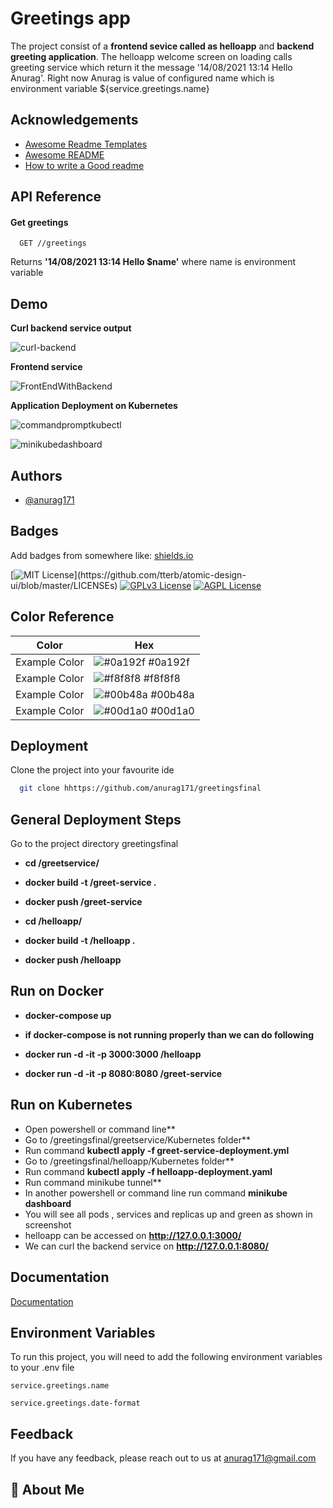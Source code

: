 # Greetings app

The project consist of a **frontend sevice called as helloapp** and **backend greeting application**. 
The helloapp welcome screen on loading calls greeting service which return it the message 
'14/08/2021 13:14 Hello Anurag'. Right now Anurag is value of configured name which is 
environment variable ${service.greetings.name}


## Acknowledgements

 - [Awesome Readme Templates](https://awesomeopensource.com/project/elangosundar/awesome-README-templates)
 - [Awesome README](https://github.com/matiassingers/awesome-readme)
 - [How to write a Good readme](https://bulldogjob.com/news/449-how-to-write-a-good-readme-for-your-github-project)

  
## API Reference

#### Get greetings

```http
  GET //greetings 
```

Returns **'14/08/2021 13:14 Hello $name'**
where name is environment variable



  
## Demo

**Curl backend service output**

  ![curl-backend](https://user-images.githubusercontent.com/59208873/129453113-e039ef7d-94e9-4d37-8b67-34f311b6eeee.png)



**Frontend service**

![FrontEndWithBackend](https://user-images.githubusercontent.com/59208873/129453131-371159b0-034e-4cc5-935a-685adf51af85.PNG)


**Application Deployment on Kubernetes**

![commandpromptkubectl](https://user-images.githubusercontent.com/59208873/129453139-a175c6d0-4cdf-4c74-8511-05b009414048.PNG)


![minikubedashboard](https://user-images.githubusercontent.com/59208873/129453133-dd22b252-1d35-41c2-ae18-1b01f7cfd825.PNG)


## Authors

- [@anurag171](https://github.com/anurag171/greetingsfinal)

  
## Badges

Add badges from somewhere like: [shields.io](https://shields.io/)

[![MIT License](https://img.shields.io/apm/l/atomic-design-ui.svg?)](https://github.com/tterb/atomic-design-ui/blob/master/LICENSEs)
[![GPLv3 License](https://img.shields.io/badge/License-GPL%20v3-yellow.svg)](https://opensource.org/licenses/)
[![AGPL License](https://img.shields.io/badge/license-AGPL-blue.svg)](http://www.gnu.org/licenses/agpl-3.0)

  ## Color Reference

| Color             | Hex                                                                |
| ----------------- | ------------------------------------------------------------------ |
| Example Color | ![#0a192f](https://via.placeholder.com/10/0a192f?text=+) #0a192f |
| Example Color | ![#f8f8f8](https://via.placeholder.com/10/f8f8f8?text=+) #f8f8f8 |
| Example Color | ![#00b48a](https://via.placeholder.com/10/00b48a?text=+) #00b48a |
| Example Color | ![#00d1a0](https://via.placeholder.com/10/00b48a?text=+) #00d1a0 |



## Deployment

Clone the project into your favourite ide
```bash
  git clone hhttps://github.com/anurag171/greetingsfinal
```
## General Deployment Steps
Go to the project directory greetingsfinal

  - **cd /greetservice/**
  - **docker build -t <your git user>/greet-service .**
  - **docker push <your git user>/greet-service**

  - **cd /helloapp/**
  - **docker build -t <your git user>/helloapp .**
  - **docker push <your git user>/helloapp**
  
  ## Run on Docker
  - **docker-compose up**
  
  - **if docker-compose is not running properly than we can do following**
    
  - **docker run -d -it -p 3000:3000 <your git user>/helloapp**
  - **docker run -d -it -p 8080:8080 <your git user>/greet-service**

  ## Run on Kubernetes 

  - Open powershell or command line**
  - Go to /greetingsfinal/greetservice/Kubernetes folder**
  - Run command **kubectl apply -f greet-service-deployment.yml**
  - Go to /greetingsfinal/helloapp/Kubernetes folder**
  - Run command **kubectl apply -f helloapp-deployment.yaml**
  - Run command minikube tunnel**
  - In another powershell or command line run command **minikube dashboard**
  - You will see all pods , services and replicas up and green as shown in screenshot
  - helloapp can be accessed on **http://127.0.0.1:3000/**
 -  We can curl the backend service on **http://127.0.0.1:8080/**
  
## Documentation

[Documentation](https://linktodocumentation)

  
## Environment Variables

To run this project, you will need to add the following environment variables to your .env file

`service.greetings.name`

`service.greetings.date-format`

  
## Feedback

If you have any feedback, please reach out to us at anurag171@gmail.com

  
## 🚀 About Me


  
